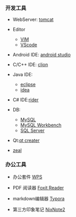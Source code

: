 ### 开发工具

- WebServer: [tomcat](http://tomcat.apache.org/download-90.cgi)


- Editor

  - [VIM](https://github.com/ma6174/vim)
  - [VScode](https://code.visualstudio.com/Download)
- Android IDE: [android studio](https://developer.android.com/studio/index.html#downloads)
- C/C++ IDE: [clion](https://www.jetbrains.com/clion/)
- Java IDE:

  - [eclipse](https://www.eclipse.org/downloads/eclipse-packages/)
  - [idea](https://www.jetbrains.com/idea/?fromMenu)
- C# IDE:[rider](https://www.jetbrains.com/rider/?fromMenu)
- DB:

  -  [MySQL](https://dev.mysql.com/downloads/mysql/)
  -  [MySQL Workbench](https://dev.mysql.com/downloads/workbench/)
  -  [SQL Server](https://www.microsoft.com/zh-cn/sql-server/sql-server-2017)
- Qt:[qt creater](https://www.qt.io/download-open-source/#section-2)
- [zeal](https://zealdocs.org/download.html#linux)

### 办公工具

- 办公套件 [WPS](http://wps-community.org/downloads)

- PDF 阅读器 [Foxit Reader](http://www.foxitsoftware.cn/downloads/)

- markdown编辑器 [Typora](https://typora.io/#linux)	

- 第三方印象笔记 [NixNote2](https://github.com/baumgarr/nixnote2)

  ​

  
